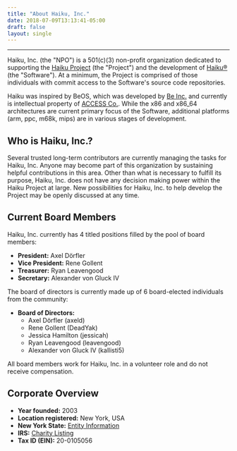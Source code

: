 ```yaml
---
title: "About Haiku, Inc."
date: 2018-07-09T13:13:41-05:00
draft: false
layout: single
---
```


---- 
Haiku, Inc. (the "NPO") is a 501&#40;c&#41;&#40;3&#41; non-profit organization dedicated to supporting the [Haiku Project](http://www.haiku-os.org) (the "Project") and the development of [Haiku&reg;](http://www.haiku-os.org/get-haiku) (the "Software"). At a minimum, the Project is comprised of those individuals with commit access to the Software's source code repositories.

Haiku was inspired by BeOS, which was developed by [Be Inc.](https://en.wikipedia.org/wiki/Be_Inc.) and currently is intellectual property of [ACCESS Co.](http://www.access-company.com/).
While the x86 and x86_64 architectures are current primary focus of the Software, additional platforms (arm, ppc, m68k, mips) are in various stages of development.

## Who is Haiku, Inc.?

Several trusted long-term contributors are currently managing the tasks for Haiku, Inc. Anyone may become part of this organization by sustaining helpful contributions in this area. Other than what is necessary to fulfill its purpose, Haiku, Inc. does not have any decision making power within the Haiku Project at large. New possibilities for Haiku, Inc. to help develop the Project may be openly discussed at any time.

## Current Board Members

Haiku, Inc. currently has 4 titled positions filled by the pool of board members:

* **President:** Axel Dörfler
* **Vice President:** Rene Gollent
* **Treasurer:** Ryan Leavengood
* **Secretary:** Alexander von Gluck IV

The board of directors is currently made up of 6 board-elected individuals from the community:

* **Board of Directors:**
  * Axel Dörfler (axeld)
  * Rene Gollent (DeadYak)
  * Jessica Hamilton (jessicah)
  * Ryan Leavengood (leavengood)
  * Alexander von Gluck IV (kallisti5)

All board members work for Haiku, Inc. in a volunteer role and do not receive compensation.

## Corporate Overview

* **Year founded:** 2003
* **Location registered:** New York, USA
* **New York State:** [Entity Information](http://appext9.dos.ny.gov/corp_public/CORPSEARCH.ENTITY_INFORMATION?p_nameid=2950006&p_corpid=2935370&p_entity_name=%68%61%69%6B%75&p_name_type=%41&p_search_type=%42%45%47%49%4E%53&p_srch_results_page=0)
* **IRS:** [Charity Listing](http://www.irs.gov/app/pub-78/searchFromResults.do?nameSearchTypeStarts=false&names=haiku+inc&nameSearchTypeAll=true&city=&state=All...&country=USA&deductibility=all&dispatchMethod=search&searched.nameSearchTypeStarts=false&searched.names=haiku+inc&searched.nameSearchTypeAll=false&searched.city=&searched.state=All...&searched.country=USA&searched.deductibility=all&searched.sortColumn=name&searched.indexOfFirstRow=0&searched.isDescending=false&submitName=Search)
* **Tax ID (EIN):** 20-0105056
